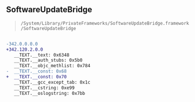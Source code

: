 ## SoftwareUpdateBridge

> `/System/Library/PrivateFrameworks/SoftwareUpdateBridge.framework/SoftwareUpdateBridge`

```diff

-342.0.0.0.0
+342.120.2.0.0
   __TEXT.__text: 0x6348
   __TEXT.__auth_stubs: 0x5b0
   __TEXT.__objc_methlist: 0x784
-  __TEXT.__const: 0x68
+  __TEXT.__const: 0x70
   __TEXT.__gcc_except_tab: 0x1c
   __TEXT.__cstring: 0xe99
   __TEXT.__oslogstring: 0x7bb

```
